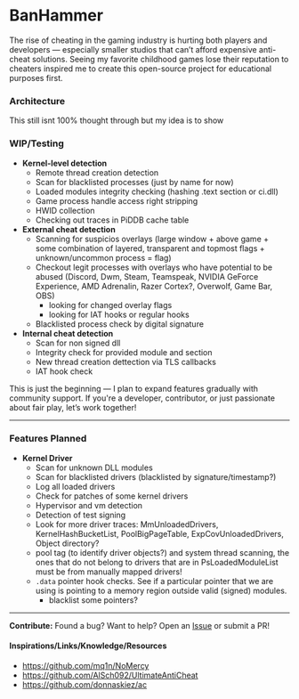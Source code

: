 # BanHammer

The rise of cheating in the gaming industry is hurting both players and developers — especially smaller studios that can’t afford expensive anti-cheat solutions. Seeing my favorite childhood games lose their reputation to cheaters inspired me to create this open-source project for educational purposes first.  

### Architecture

This still isnt 100% thought through but my idea is to show 

### **WIP/Testing**  
- **Kernel-level detection**
  - Remote thread creation detection
  - Scan for blacklisted processes (just by name for now)
  - Loaded modules integrity checking (hashing .text section or ci.dll)
  - Game process handle access right stripping
  - HWID collection
  - Checking out traces in PiDDB cache table
- **External cheat detection**
  - Scanning for suspicios overlays (large window + above game + some combination of layered, transparent and topmost flags + unknown/uncommon process = flag)
  - Checkout legit processes with overlays who have potential to be abused (Discord, Dwm, Steam, Teamspeak, NVIDIA GeForce Experience, AMD Adrenalin, Razer Cortex?, Overwolf, Game Bar, OBS)
    - looking for changed overlay flags
    - looking for IAT hooks or regular hooks
  - Blacklisted process check by digital signature
- **Internal cheat detection**
  - Scan for non signed dll
  - Integrity check for provided module and section
  - New thread creation dettection via TLS callbacks
  - IAT hook check

This is just the beginning — I plan to expand features gradually with community support. If you're a developer, contributor, or just passionate about fair play, let’s work together!  

---

### **Features Planned**  

- **Kernel Driver**
  - Scan for unknown DLL modules
  - Scan for blacklisted drivers (blacklisted by signature/timestamp?)
  - Log all loaded drivers
  - Check for patches of some kernel drivers
  - Hypervisor and vm detection
  - Detection of test signing
  - Look for more driver traces: MmUnloadedDrivers, KernelHashBucketList, PoolBigPageTable, ExpCovUnloadedDrivers, Object directory?
  - pool tag (to identify driver objects?) and system thread scanning, the ones that do not belong to drivers that are in PsLoadedModuleList must be from manually mapped drivers!
  - `.data` pointer hook checks. See if a particular pointer that we are using is pointing to a memory region outside valid (signed) modules.
    - blacklist some pointers?

---

**Contribute:** Found a bug? Want to help? Open an [Issue](https://github.com/bbugdigger/BanHammer/issues) or submit a PR!  

#### Inspirations/Links/Knowledge/Resources

- https://github.com/mq1n/NoMercy
- https://github.com/AlSch092/UltimateAntiCheat
- https://github.com/donnaskiez/ac
